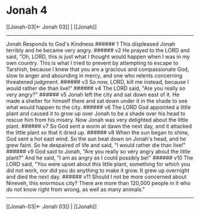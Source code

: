 # Jonah 4

[[Jonah-03|← Jonah 03]] | [[Jonah]]
***

Jonah Responds to God's Kindness ###### 1 This displeased Jonah terribly and he became very angry. ###### v2 He prayed to the LORD and said, "Oh, LORD, this is just what I thought would happen when I was in my own country. This is what I tried to prevent by attempting to escape to Tarshish, because I knew that you are a gracious and compassionate God, slow to anger and abounding in mercy, and one who relents concerning threatened judgment. ###### v3 So now, LORD, kill me instead, because I would rather die than live!" ###### v4 The LORD said, "Are you really so very angry?" ###### v5 Jonah left the city and sat down east of it. He made a shelter for himself there and sat down under it in the shade to see what would happen to the city. ###### v6 The LORD God appointed a little plant and caused it to grow up over Jonah to be a shade over his head to rescue him from his misery. Now Jonah was very delighted about the little plant. ###### v7 So God sent a worm at dawn the next day, and it attacked the little plant so that it dried up. ###### v8 When the sun began to shine, God sent a hot east wind. So the sun beat down on Jonah's head, and he grew faint. So he despaired of life and said, "I would rather die than live!" ###### v9 God said to Jonah, "Are you really so very angry about the little plant?" And he said, "I am as angry as I could possibly be!" ###### v10 The LORD said, "You were upset about this little plant, something for which you did not work, nor did you do anything to make it grow. It grew up overnight and died the next day. ###### v11 Should I not be more concerned about Nineveh, this enormous city? There are more than 120,000 people in it who do not know right from wrong, as well as many animals."

***
[[Jonah-03|← Jonah 03]] | [[Jonah]]
